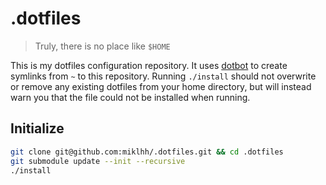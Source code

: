 # .dotfiles

> Truly, there is no place like `$HOME`

This is my dotfiles configuration repository. It uses [dotbot](https://github.com/anishathalye/dotbot) to create
symlinks from `~` to this repository. Running `./install` should not overwrite or remove any existing dotfiles from
your home directory, but will instead warn you that  the file could not be installed when running.


## Initialize

```bash
git clone git@github.com:miklhh/.dotfiles.git && cd .dotfiles
git submodule update --init --recursive
./install
```
